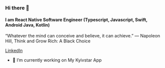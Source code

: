 ### Hi there 👋

#### I am React Native Software Engineer (Typescript, Javascript, Swift, Android Java, Kotlin)

“Whatever the mind can conceive and believe, it can achieve.”
― Napoleon Hill, Think and Grow Rich: A Black Choice

[LinkedIn](https://www.linkedin.com/in/yevhenii-onipko/)

- 🔭 I’m currently working on My Kyivstar App
